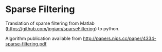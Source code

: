 # Sparse Filtering

Translation of sparse filtering from Matlab (https://github.com/jngiam/sparseFiltering) to python.

Algorithm publication available from http://papers.nips.cc/paper/4334-sparse-filtering.pdf
